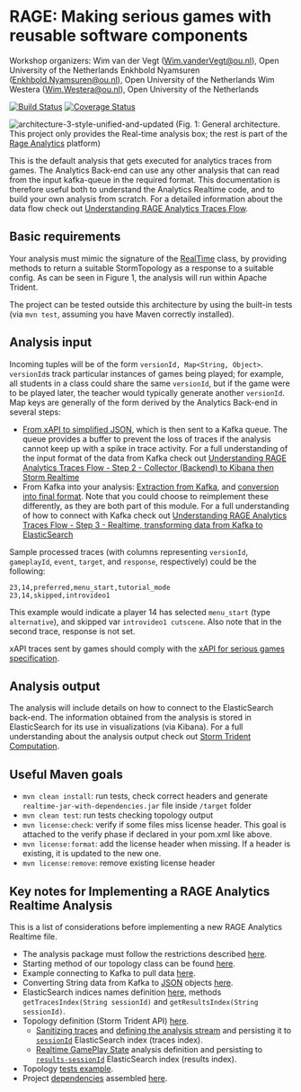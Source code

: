 # RAGE: Making serious games with reusable software components

Workshop organizers:
Wim van der Vegt (Wim.vanderVegt@ou.nl), Open University of the Netherlands
Enkhbold Nyamsuren (Enkhbold.Nyamsuren@ou.nl), Open University of the Netherlands
Wim Westera (Wim.Westera@ou.nl), Open University of the Netherlands


[![Build Status](https://travis-ci.org/e-ucm/rage-analytics-realtime.svg)](https://travis-ci.org/e-ucm/rage-analytics-realtime) [![Coverage Status](https://coveralls.io/repos/e-ucm/rage-analytics-realtime/badge.svg?branch=master&service=github)](https://coveralls.io/github/e-ucm/rage-analytics-realtime?branch=master)

![architecture-3-style-unified-and-updated](https://cloud.githubusercontent.com/assets/19714314/19108724/301c3a00-8af2-11e6-9762-a53660c0594f.png)
(Fig. 1: General architecture. This project only provides the Real-time analysis box; the rest is part of the [Rage Analytics](https://github.com/e-ucm/rage-analytics) platform)

This is the default analysis that gets executed for analytics traces from games. The Analytics Back-end can use any other analysis that can read from the input kafka-queue in the required format. This documentation is therefore useful both to understand the Analytics Realtime code, and to build your own analysis from scratch. For a detailed information about the data flow check out [Understanding RAGE Analytics Traces Flow](https://github.com/e-ucm/rage-analytics/wiki/Understanding-RAGE-Analytics-Traces-Flow).

## Basic requirements

Your analysis must mimic the signature of the [RealTime](https://github.com/e-ucm/rage-analytics-realtime/blob/master/src/main/java/es/eucm/rage/realtime/Analysis.java) class, by providing methods to return a suitable StormTopology as a response to a suitable config. As can be seen in Figure 1, the analysis will run within Apache Trident.

The project can be tested outside this architecture by using the built-in tests (via `mvn test`, assuming you have Maven correctly installed).

## Analysis input

Incoming tuples will be of the form `versionId, Map<String, Object>`. `versionId`s track particular instances of games being played; for example, all students in a class could share the same `versionId`, but if the game were to be played later, the teacher would typically generate another `versionId`. Map keys are generally of the form derived by the Analytics Back-end in several steps:
* [From xAPI to simplified JSON](https://github.com/e-ucm/rage-analytics-backend/blob/master/lib/tracesConverter.js#L184), which is then sent to a Kafka queue. The queue provides a buffer to prevent the loss of traces if the analysis cannot keep up with a spike in trace activity. For a full understanding of the input format of the data from Kafka check out [Understanding RAGE Analytics Traces Flow - Step 2 - Collector (Backend) to Kibana then Storm Realtime](https://github.com/e-ucm/rage-analytics/wiki/Understanding-RAGE-Analytics-Traces-Flow#step-2---collector-backend-to-kibana-then-storm-realtime)
* From Kafka into your analysis: [Extraction from Kafka](https://github.com/e-ucm/rage-analytics-realtime/blob/master/src/main/java/es/eucm/rage/realtime/topologies/KafkaTopology.java#L52), and [conversion into final format](https://github.com/e-ucm/rage-analytics-realtime/blob/master/src/main/java/es/eucm/rage/realtime/functions/JsonToTrace.java#L42). Note that you could choose to reimplement these differently, as they are both part of this module. For a full understanding of how to connect with Kafka check out [Understanding RAGE Analytics Traces Flow - Step 3 - Realtime, transforming data from Kafka to ElasticSearch](https://github.com/e-ucm/rage-analytics/wiki/Understanding-RAGE-Analytics-Traces-Flow#step-3---realtime-transforming-data-from-kafka-to-elasticsearch)

Sample processed traces (with columns representing `versionId`, `gameplayId`, `event`, `target`, and `response`, respectively) could be the following:

    23,14,preferred,menu_start,tutorial_mode
    23,14,skipped,introvideo1
    
This example would indicate a player 14 has selected `menu_start` (type `alternative`), and skipped var `introvideo1 cutscene`. Also note that in the second trace, response is not set.

xAPI traces sent by games should comply with the [xAPI for serious games specification](https://github.com/e-ucm/xapi-seriousgames).


## Analysis output

The analysis will include details on how to connect to the ElasticSearch back-end. The information obtained from the analysis is stored in ElasticSearch for its use in visualizations (via Kibana). For a full understanding about the analysis output check out [Storm Trident Computation](https://github.com/e-ucm/rage-analytics/wiki/Understanding-RAGE-Analytics-Traces-Flow#storm-trident-computation).

## Useful Maven goals

- `mvn clean install`: run tests, check correct headers and generate `realtime-jar-with-dependencies.jar` file inside `/target` folder
- `mvn clean test`: run tests checking topology output
- `mvn license:check`: verify if some files miss license header. This goal is attached to the verify phase if declared in your pom.xml like above.
- `mvn license:format`: add the license header when missing. If a header is existing, it is updated to the new one.
- `mvn license:remove`: remove existing license header

## Key notes for Implementing a RAGE Analytics Realtime Analysis

This is a list of considerations before implementing a new RAGE Analytics Realtime file.

* The analysis package must follow the restrictions described [here](https://github.com/e-ucm/rage-analytics/wiki/Analysis-Configuration#the-analysis-package).
* Starting method of our topology class can be found [here](https://github.com/e-ucm/rage-analytics-realtime/blob/master/src/main/java/es/eucm/rage/realtime/Analysis.java#L50).
* Example connecting to Kafka to pull data [here](https://github.com/e-ucm/rage-analytics-realtime/blob/master/src/main/java/es/eucm/rage/realtime/topologies/KafkaTopology.java#L37).
* Converting String data from Kafka to [JSON](https://github.com/e-ucm/rage-analytics-realtime/blob/master/src/main/java/es/eucm/rage/realtime/functions/JsonToTrace.java) objects [here](https://github.com/e-ucm/rage-analytics-realtime/blob/master/src/main/java/es/eucm/rage/realtime/topologies/KafkaTopology.java#L48).
* ElasticSearch indices names definition [here](https://github.com/e-ucm/rage-analytics-realtime/blob/master/src/main/java/es/eucm/rage/realtime/utils/DBUtils.java#L58), methods `getTracesIndex(String sessionId)` and `getResultsIndex(String sessionId)`.
* Topology definition (Storm Trident API) [here](https://github.com/e-ucm/rage-analytics-realtime/blob/master/src/main/java/es/eucm/rage/realtime/topologies/RealtimeTopology.java#L41).
    * [Sanitizing traces](https://github.com/e-ucm/rage-analytics-realtime/blob/master/src/main/java/es/eucm/rage/realtime/states/DocumentBuilder.java#L82) and [defining the analysis stream](https://github.com/e-ucm/rage-analytics-realtime/blob/master/src/main/java/es/eucm/rage/realtime/topologies/RealtimeTopology.java#L48) and persisting it to [`sessionId`](https://github.com/e-ucm/rage-analytics-realtime/blob/master/src/main/java/es/eucm/rage/realtime/states/ESGameplayState.java#L173) ElasticSearch index (traces index).
    * [Realtime GamePlay State](https://github.com/e-ucm/rage-analytics-realtime/blob/master/src/main/java/es/eucm/rage/realtime/topologies/RealtimeTopology.java#L55) analysis definition and persisting to [`results-sessionId`](https://github.com/e-ucm/rage-analytics-realtime/blob/master/src/main/java/es/eucm/rage/realtime/states/ESGameplayState.java#L69) ElasticSearch index (results index).
* Topology [tests example](https://github.com/e-ucm/rage-analytics-realtime/blob/master/src/test/java/es/eucm/rage/realtime/RealtimeTopologyTest.java).
* Project [dependencies](https://github.com/e-ucm/rage-analytics-realtime/blob/master/pom.xml#L37) assembled [here](https://github.com/e-ucm/rage-analytics-realtime/blob/master/src/assembly/jar.xml).
